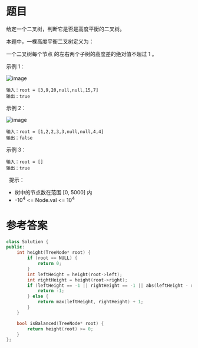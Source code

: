 # 题目
给定一个二叉树，判断它是否是高度平衡的二叉树。

本题中，一棵高度平衡二叉树定义为：

一个二叉树每个节点 的左右两个子树的高度差的绝对值不超过 1 。

示例 1：

![image](https://user-images.githubusercontent.com/59190045/125150132-e4223a80-e16f-11eb-9153-46c9b2e74261.png)

    输入：root = [3,9,20,null,null,15,7]
    输出：true
示例 2：

![image](https://user-images.githubusercontent.com/59190045/125150133-e84e5800-e16f-11eb-80ff-2affbcbdc04e.png)

    输入：root = [1,2,2,3,3,null,null,4,4]
    输出：false
示例 3：

    输入：root = []
    输出：true
 
提示：

* 树中的节点数在范围 [0, 5000] 内
* -10<sup>4</sup> <= Node.val <= 10<sup>4</sup>

# 参考答案
```c++
class Solution {
public:
    int height(TreeNode* root) {
        if (root == NULL) {
            return 0;
        }
        int leftHeight = height(root->left);
        int rightHeight = height(root->right);
        if (leftHeight == -1 || rightHeight == -1 || abs(leftHeight - rightHeight) > 1) {
            return -1;
        } else {
            return max(leftHeight, rightHeight) + 1;
        }
    }

    bool isBalanced(TreeNode* root) {
        return height(root) >= 0;
    }
};
